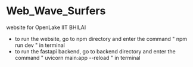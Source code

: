 # Web_Wave_Surfers
website for OpenLake IIT BHILAI

- to run the website, go to npm directory and enter the command " npm run dev " in terminal
- to run the fastapi backend, go to backend directory and enter the command " uvicorn main:app --reload " in terminal
